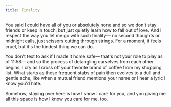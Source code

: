 ```yaml
---
title: Finality
---
```


You said I could have all of you
or absolutely none
and so
we don't stay friends
or keep in touch,
but just quietly learn how to fall out of love.
And I respect the way you let me go with such
finality&mdash;
no second thoughts
or midnight calls,
just scissors cutting through strings.
For a moment, it feels cruel,
but it's the kindest thing we can do.

You don't text to ask if I made it home safe&mdash;
that's not your role to play as of 11:58&mdash;
and so the process of detangling ourselves from each other
begins.
I cry as I cross off your favorite brand of coffee
from my shopping list.
What starts as these frequent stabs of pain
then evolves to a dull and gentle ache,
like when a mutual friend mentions your name
or I hear a lyric I know you'd hate.

Somehow, staying over here is how I show
I care for you,
and you giving me all this space is how
I know
you care for me, too.
